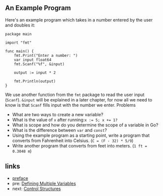## An Example Program

Here's an example program which takes in a number entered by the user and doubles it:

    package main

    import "fmt"

    func main() {
        fmt.Print("Enter a number: ")
        var input float64
        fmt.Scanf("%f", &input)
    
        output := input * 2
    
        fmt.Println(output)    
    }

We use another function from the `fmt` package to read the user input (`Scanf`). `&input` will be explained in a later chapter, for now all we need to know is that `Scanf` fills input with the number we enter.
Problems

 * What are two ways to create a new variable?
 * What is the value of `x` after running:`x := 5; x += 1?`
 * What is scope and how do you determine the scope of a variable in Go?
 * What is the difference between `var` and `const`?
 * Using the example program as a starting point, write a program that converts from Fahrenheit into Celsius. (`C = (F - 32) * 5/9`)
 * Write another program that converts from feet into meters. (`1 ft = 0.3048 m`)

## links
   * [preface](<preface.md>)
   * pre: [Defining Multiple Variables](<04.4.md>)
   * next: [Control Structures](<05.0.md>)